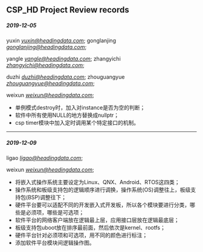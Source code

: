 ## CSP_HD Project  Review records

##### 2019-12-05  

yuxin  *yuxin@headingdata.com*;  gonglanjing  *gonglanjing@headingdata.com*;

yangle  *yangle@headingdata.com*;  zhangyichi  *zhangyichi@headingdata.com*;

duzhi  *duzhi@headingdata.com*;  zhouguangyue  *zhouguangyue@headingdata.com*;

weixun  *weixun@headingdata.com*;

- 单例模式destroy时，加入对instance是否为空的判断；
- 软件中所有使用NULL的地方替换成nullptr；
- csp timer模块中加入定时调用某个特定接口的机制。

------



##### 2019-12-09 

ligao  *ligao@headingdata.com*;

weixun  *weixun@headingdata.com*;

- 将嵌入式操作系统主要设定为Linux、QNX、Android、RTOS这四类；
- 操作系统和板级支持包的逻辑顺序进行调换，操作系统(OS)调整往上，板级支持包(BSP)调整往下；
- 硬件平台要可以适配不同的开发嵌入式开发板，所以各个模块要进行分类，哪些是必须项，哪些是可选项；
- 软件平台的网络客户端放在逻辑最上层，应用接口层放在逻辑最底层；
- 板级支持包uboot放在排序最前面，然后依次是kernel、rootfs；
- 硬件平台针对必须项和可选项，用不同的颜色进行标注；
- 添加软件平台模块间逻辑操作图。

